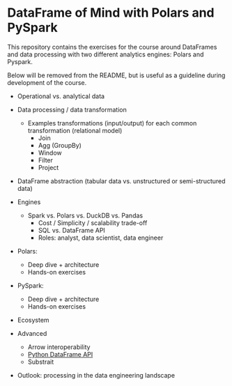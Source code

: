 # DataFrame of Mind with Polars and PySpark

This repository contains the exercises for the course around DataFrames and data processing with two different analytics engines: Polars and Pyspark.

Below will be removed from the README, but is useful as a guideline during development of the course.

* Operational vs. analytical data
* Data processing / data transformation

  * Examples transformations (input/output) for each common transformation (relational model)
    * Join
    * Agg (GroupBy)
    * Window
    * Filter
    * Project
* DataFrame abstraction (tabular data vs. unstructured or semi-structured data)
* Engines

  * Spark vs. Polars vs. DuckDB vs. Pandas
    * Cost / Simplicity / scalability trade-off
    * SQL vs. DataFrame API
    * Roles: analyst, data scientist, data engineer
* Polars:

  * Deep dive + architecture
  * Hands-on exercises
* PySpark:

  * Deep dive + architecture
  * Hands-on exercises
* Ecosystem
* Advanced

  * Arrow interoperability
  * [Python DataFrame API](https://data-apis.org/dataframe-api/draft/API_specification/index.html#api-specification)
  * Substrait
* Outlook: processing in the data engineering landscape
